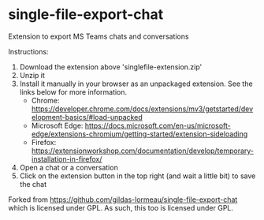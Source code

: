 # single-file-export-chat
Extension to export MS Teams chats and conversations

Instructions:
1. Download the extension above 'singlefile-extension.zip'
2. Unzip it
3. Install it manually in your browser as an unpackaged extension. See the links below for more information.
   - Chrome:
     https://developer.chrome.com/docs/extensions/mv3/getstarted/development-basics/#load-unpacked 
   - Microsoft Edge:
     https://docs.microsoft.com/en-us/microsoft-edge/extensions-chromium/getting-started/extension-sideloading
   - Firefox:
     https://extensionworkshop.com/documentation/develop/temporary-installation-in-firefox/
4. Open a chat or a conversation
5. Click on the extension button in the top right (and wait a little bit) to save the chat

Forked from https://github.com/gildas-lormeau/single-file-export-chat which is licensed under GPL. As such, this too is licensed under GPL.
